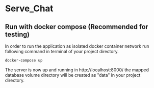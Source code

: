 # Serve_Chat
## Run with docker compose (Recommended for testing)
In order to run the application as isolated docker container network run following command in terminal of your project directory.
```cmd
docker-compose up
```
The server is now up and running in http://localhost:8000/
the mapped database volume directory will be created as "data" in your project directory.